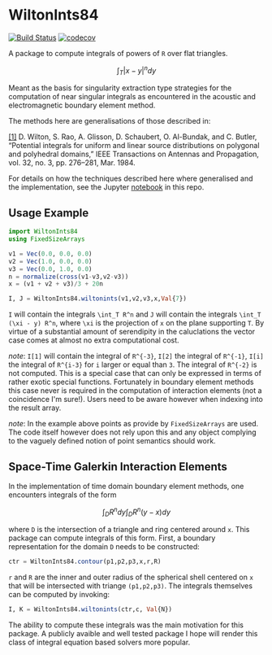 # WiltonInts84

[![Build Status](https://travis-ci.org/krcools/WiltonInts84.jl.svg?branch=master)](https://travis-ci.org/krcools/WiltonInts84.jl)
[![codecov](https://codecov.io/gh/krcools/WiltonInts84.jl/branch/master/graph/badge.svg)](https://codecov.io/gh/krcools/WiltonInts84.jl)

A package to compute integrals of powers of ``R`` over flat triangles.

```math
\int_T |x-y|^n dy
```

Meant as the basis for singularity extraction type strategies for the computation of near singular integrals as encountered in the acoustic and electromagnetic boundary element method.

The methods here are generalisations of those described in:

[[1]](http://ieeexplore.ieee.org/xpls/abs_all.jsp?arnumber=1143304&tag=1) D. Wilton, S. Rao, A. Glisson, D. Schaubert, O. Al-Bundak, and C. Butler, “Potential integrals for uniform and linear source distributions on polygonal and polyhedral domains,” IEEE Transactions on Antennas and Propagation, vol. 32, no. 3, pp. 276–281, Mar. 1984.

For details on how the techniques described here where generalised and the implementation, see the Jupyter [notebook](http://nbviewer.jupyter.org/github/krcools/WiltonInts84.jl/blob/master/docs/notebooks/Wilton_integrals_up_to_arbitrary_degree.ipynb) in this repo.

## Usage Example

```julia
import WiltonInts84
using FixedSizeArrays

v1 = Vec(0.0, 0.0, 0.0)
v2 = Vec(1.0, 0.0, 0.0)
v3 = Vec(0.0, 1.0, 0.0)
n = normalize(cross(v1-v3,v2-v3))
x = (v1 + v2 + v3)/3 + 20n

I, J = WiltonInts84.wiltonints(v1,v2,v3,x,Val{7})
```

`I` will contain the integrals ``\int_T R^n`` and `J` will contain the integrals ``\int_T (\xi - y) R^n``, where ``\xi`` is the projection of ``x`` on the plane supporting ``T``. By virtue of a substantial amount of serendipity in the caluclations the vector case comes at almost no extra computational cost.

*note*: `I[1]` will contain the integral of ``R^{-3}``, `I[2]` the integral of ``R^{-1}``, `I[i]` the integral of ``R^{i-3}`` for `i` larger or equal than `3`. The integral of ``R^{-2}`` is not computed. This is a special case that can only be expressed in terms of rather exotic special functions. Fortunately in boundary element methods this case never is required in the computation of interaction elements (not a coincidence I'm sure!). Users need to be aware however when indexing into the result array.

*note*: In the example above points as provide by `FixedSizeArrays` are used. The code itself however does not rely upon this and any object complying to the vaguely defined notion of point semantics should work.

## Space-Time Galerkin Interaction Elements

In the implementation of time domain boundary element methods, one encounters integrals of the form

```math
\int_D R^n dy
\int_D R^n (y-x) dy
```

where ``D`` is the intersection of a triangle and ring centered around ``x``. This package can compute integrals of this form. First, a boundary representation for the domain ``D`` needs to be constructed:

```julia
ctr = WiltonInts84.contour(p1,p2,p3,x,r,R)
```
`r` and `R` are the inner and outer radius of the spherical shell centered on `x` that will be intersected with triange `(p1,p2,p3)`. The integrals themselves can be computed by invoking:

```julia
I, K = WiltonInts84.wiltonints(ctr,c, Val{N})
```

The ability to compute these integrals was the main motivation for this package. A publicly avaible and well tested package I hope will render this class of integral equation based solvers more popular.
